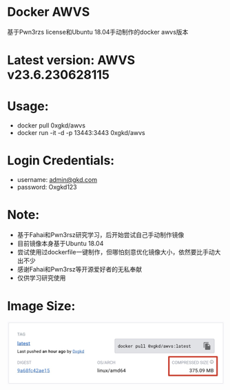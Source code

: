 # Docker AWVS
基于Pwn3rzs license和Ubuntu 18.04手动制作的docker awvs版本
# Latest version: AWVS v23.6.230628115
# Usage:
- docker pull 0xgkd/awvs
- docker run -it -d -p 13443:3443 0xgkd/awvs
# Login Credentials:
- username: admin@gkd.com
- password: Oxgkd123
# Note:
- 基于Fahai和Pwn3rsz研究学习，后开始尝试自己手动制作镜像
- 目前镜像本身基于Ubuntu 18.04
- 尝试使用过dockerfile一键制作，但哪怕刻意优化镜像大小，依然要比手动大出不少
- 感谢Fahai和Pwn3rsz等开源爱好者的无私奉献
- 仅供学习研究使用
# Image Size:
![size](https://github.com/0xgkd/awvs/blob/main/image.jpg)
